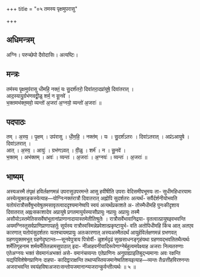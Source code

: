 +++
title = "०५ तमस्य पृक्षमुपरासु"

+++
## अधिमन्त्रम्
अग्निः। परुच्छेपो दैवोदासिः। अत्यष्टिः।

## मन्त्रः
तम॑स्य पृ॒क्षमुप॑रासु धीमहि॒ नक्तं॒ यः सु॒दर्श॑तरो॒ दिवा॑तरा॒दप्रा॑युषे॒ दिवा॑तरात् ।  
आद॒स्यायु॒र्ग्रभ॑णवद्वी॒ळु शर्म॒ न सू॒नवे॑ ।  
भ॒क्तमभ॑क्त॒मवो॒ व्यन्तो॑ अ॒जरा॑ अ॒ग्नयो॒ व्यन्तो॑ अ॒जराः॑ ॥

## पदपाठः
तम् । अ॒स्य॒ । पृ॒क्षम् । उप॑रासु । धी॒म॒हि॒ । नक्त॑म् । यः । सु॒दर्श॑ऽतरः । दिवा॑ऽतरात् । अप्र॑ऽआयुषे । दिवा॑ऽतरात् ।  
आत् । अ॒स्य॒ । आयुः॑ । ग्रभ॑णऽवत् । वी॒ळु । शर्म॑ । न । सू॒नवे॑ ।  
भ॒क्तम् । अभ॑क्तम् । अवः॑ । व्यन्तः॑ । अ॒जराः॑ । अ॒ग्नयः॑ । व्यन्तः॑ । अ॒जराः॑ ॥

## भाष्यम्
अस्यअस्मै तंपृक्षं हविर्लक्षणमन्नं उपरासुउपरमन्ते आसु हवींषीति उपराः वेदिसमीपभूमयः ता- सुधीमहिधारयामः अस्येत्युक्तङ्कस्येत्याह—योग्निःनक्तंरात्रौ दिवातरात् अह्नोपि सुदर्शतरः अत्यर्थं- सर्वैर्दर्शनीयोभवति यतोयंरात्रौसर्वेषुभावेषुतमसावृतत्वाददृश्यमानेष्वपि स्वयं अत्यर्थंप्रकाशते अ- तोस्मैधीमहि पुनःकीदृशाय दिवातरात् अह्नःसकाशादेव अप्रायुषे प्रगतमायुर्यस्यासौप्रायुः नप्रायुः अप्रायुः तस्मै असौयोऽस्तमेतिससर्वेषांभूतानांप्राणानादायास्तमेतीतिश्रुतेः । रात्रौसर्वेभावानिद्रया- वृतत्वात्प्रायुषइवभवन्ति अयमग्निस्तुसर्वप्राणिप्राणापहर्तुः सूर्यस्य रात्रौस्वस्मिन्नेप्रवेशात्प्रकृष्टायुर्भ- वति अतोपिधीमहि किंच आत् अतएव कारणात् यतोयंसुदर्शतरः यतश्चायमप्रायुः अतःकारणात् अस्यअस्मैतदर्थं आयुर्हविर्लक्षणमन्नं ग्रभणवत् ग्रहणयुक्तमभूत् ग्रहणेदृष्टान्तः—सूनवेपुत्राय पित्रोर्वी- ळुशर्मदृढं सुखसाधनङ्गृहंयथा ग्रहणवद्भवतितथैत्यर्थः शर्मेतिगृहनाम शर्मवर्मेतितन्नामसुपाठात् इदा- नींआहवनीयादिरूपेणाग्नेर्बहुत्वमपेक्ष्याह अजराः नित्यतरुणाः एतेअग्नयः भक्तं सेवमानंअभक्तं असे- वमानंचव्यन्तः एतेप्राणिनः अनुग्राह्याइतिबुद्भ्यमानाः अवः रक्षन्ति यद्यपिविशेषेणप्राणिनः दाहपा- कादिद्वाराक्षन्ति तथाप्यस्तियजमानेष्वतिशयइत्याह—व्यन्तः तैःप्रत्तीहविरश्नन्तः अजराभवन्ति स्वयंहविषाअजराःसन्तोयजमानान्प्यजरान्कुर्वन्तीत्यर्थः ॥ ५ ॥